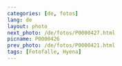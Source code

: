 ```yaml
---
categories: [de, fotos]
lang: de
layout: photo
next_photo: /de/fotos/P0000427.html
picname: P0000426
prev_photo: /de/fotos/P0000421.html
tags: [Fotofalle, Hyena]
---
```

